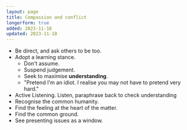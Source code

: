 ```yaml
---
layout: page
title: Compassion and conflict
longerform: true
added: 2023-11-18
updated: 2023-11-18
---
```


- Be direct, and ask others to be too.
- Adopt a learning stance.
	- Don't assume.
	- Suspend judgement.
	- Seek to maximise **understanding**.
	- "Pretend I'm an idiot. I realise you may not have to pretend very hard."
- Active Listening. Listen, paraphrase back to check understanding
- Recognise the common humanity.
- Find the feeling at the heart of the matter.
- Find the common ground.
- See presenting issues as a window.